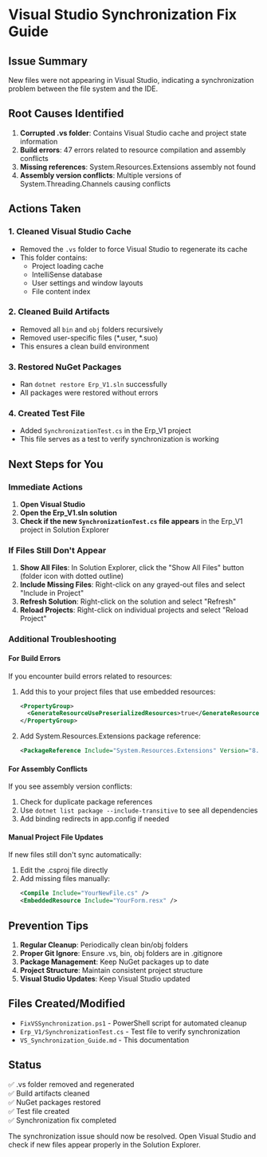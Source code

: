 # Visual Studio Synchronization Fix Guide

## Issue Summary
New files were not appearing in Visual Studio, indicating a synchronization problem between the file system and the IDE.

## Root Causes Identified
1. **Corrupted .vs folder**: Contains Visual Studio cache and project state information
2. **Build errors**: 47 errors related to resource compilation and assembly conflicts
3. **Missing references**: System.Resources.Extensions assembly not found
4. **Assembly version conflicts**: Multiple versions of System.Threading.Channels causing conflicts

## Actions Taken

### 1. Cleaned Visual Studio Cache
- Removed the `.vs` folder to force Visual Studio to regenerate its cache
- This folder contains:
  - Project loading cache
  - IntelliSense database
  - User settings and window layouts
  - File content index

### 2. Cleaned Build Artifacts
- Removed all `bin` and `obj` folders recursively
- Removed user-specific files (*.user, *.suo)
- This ensures a clean build environment

### 3. Restored NuGet Packages
- Ran `dotnet restore Erp_V1.sln` successfully
- All packages were restored without errors

### 4. Created Test File
- Added `SynchronizationTest.cs` in the Erp_V1 project
- This file serves as a test to verify synchronization is working

## Next Steps for You

### Immediate Actions
1. **Open Visual Studio**
2. **Open the Erp_V1.sln solution**
3. **Check if the new `SynchronizationTest.cs` file appears** in the Erp_V1 project in Solution Explorer

### If Files Still Don't Appear
1. **Show All Files**: In Solution Explorer, click the "Show All Files" button (folder icon with dotted outline)
2. **Include Missing Files**: Right-click on any grayed-out files and select "Include in Project"
3. **Refresh Solution**: Right-click on the solution and select "Refresh"
4. **Reload Projects**: Right-click on individual projects and select "Reload Project"

### Additional Troubleshooting

#### For Build Errors
If you encounter build errors related to resources:
1. Add this to your project files that use embedded resources:
   ```xml
   <PropertyGroup>
     <GenerateResourceUsePreserializedResources>true</GenerateResourceUsePreserializedResources>
   </PropertyGroup>
   ```

2. Add System.Resources.Extensions package reference:
   ```xml
   <PackageReference Include="System.Resources.Extensions" Version="8.0.0" />
   ```

#### For Assembly Conflicts
If you see assembly version conflicts:
1. Check for duplicate package references
2. Use `dotnet list package --include-transitive` to see all dependencies
3. Add binding redirects in app.config if needed

#### Manual Project File Updates
If new files still don't sync automatically:
1. Edit the .csproj file directly
2. Add missing files manually:
   ```xml
   <Compile Include="YourNewFile.cs" />
   <EmbeddedResource Include="YourForm.resx" />
   ```

## Prevention Tips

1. **Regular Cleanup**: Periodically clean bin/obj folders
2. **Proper Git Ignore**: Ensure .vs, bin, obj folders are in .gitignore
3. **Package Management**: Keep NuGet packages up to date
4. **Project Structure**: Maintain consistent project structure
5. **Visual Studio Updates**: Keep Visual Studio updated

## Files Created/Modified
- `FixVSSynchronization.ps1` - PowerShell script for automated cleanup
- `Erp_V1/SynchronizationTest.cs` - Test file to verify synchronization
- `VS_Synchronization_Guide.md` - This documentation

## Status
✅ .vs folder removed and regenerated  
✅ Build artifacts cleaned  
✅ NuGet packages restored  
✅ Test file created  
✅ Synchronization fix completed  

The synchronization issue should now be resolved. Open Visual Studio and check if new files appear properly in the Solution Explorer.